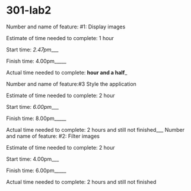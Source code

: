 # 301-lab2
Number and name of feature: #1: Display images

Estimate of time needed to complete: 1 hour

Start time: _2.47pm____

Finish time: 4.00pm_____

Actual time needed to complete: __hour and a half___


Number and name of feature:#3 Style the application

Estimate of time needed to complete: 2 hour

Start time: _6.00pm____

Finish time: 8.00pm_____

Actual time needed to complete: 2 hours and still not finished___
Number and name of feature: #2: Filter images

Estimate of time needed to complete: 2 hour

Start time: 4.00pm___

Finish time: 6.00pm_____

Actual time needed to complete: 2 hours and still not finished
